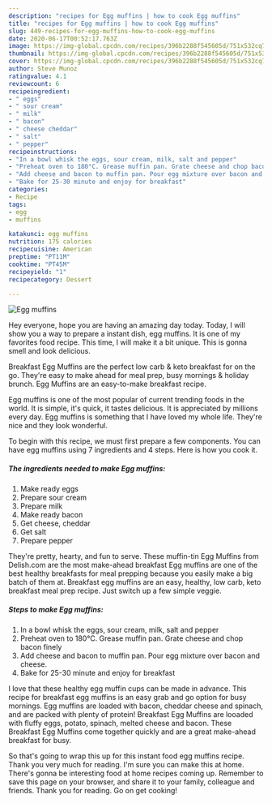 ```yaml
---
description: "recipes for Egg muffins | how to cook Egg muffins"
title: "recipes for Egg muffins | how to cook Egg muffins"
slug: 449-recipes-for-egg-muffins-how-to-cook-egg-muffins
date: 2020-06-17T00:52:17.763Z
image: https://img-global.cpcdn.com/recipes/396b2288f545605d/751x532cq70/egg-muffins-recipe-main-photo.jpg
thumbnail: https://img-global.cpcdn.com/recipes/396b2288f545605d/751x532cq70/egg-muffins-recipe-main-photo.jpg
cover: https://img-global.cpcdn.com/recipes/396b2288f545605d/751x532cq70/egg-muffins-recipe-main-photo.jpg
author: Steve Munoz
ratingvalue: 4.1
reviewcount: 6
recipeingredient:
- " eggs"
- " sour cream"
- " milk"
- " bacon"
- " cheese cheddar"
- " salt"
- " pepper"
recipeinstructions:
- "In a bowl whisk the eggs, sour cream, milk, salt and pepper"
- "Preheat oven to 180°C. Grease muffin pan. Grate cheese and chop bacon finely"
- "Add cheese and bacon to muffin pan. Pour egg mixture over bacon and cheese."
- "Bake for 25-30 minute and enjoy for breakfast"
categories:
- Recipe
tags:
- egg
- muffins

katakunci: egg muffins 
nutrition: 175 calories
recipecuisine: American
preptime: "PT11M"
cooktime: "PT45M"
recipeyield: "1"
recipecategory: Dessert

---
```



![Egg muffins](https://img-global.cpcdn.com/recipes/396b2288f545605d/751x532cq70/egg-muffins-recipe-main-photo.jpg)

Hey everyone, hope you are having an amazing day today. Today, I will show you a way to prepare a instant dish, egg muffins. It is one of my favorites food recipe. This time, I will make it a bit unique. This is gonna smell and look delicious.

Breakfast Egg Muffins are the perfect low carb &amp; keto breakfast for on the go. They&#39;re easy to make ahead for meal prep, busy mornings &amp; holiday brunch. Egg Muffins are an easy-to-make breakfast recipe.

Egg muffins is one of the most popular of current trending foods in the world. It is simple, it's quick, it tastes delicious. It is appreciated by millions every day. Egg muffins is something that I have loved my whole life. They're nice and they look wonderful.


To begin with this recipe, we must first prepare a few components. You can have egg muffins using 7 ingredients and 4 steps. Here is how you cook it.

<!--inarticleads1-->

##### The ingredients needed to make Egg muffins:

1. Make ready  eggs
1. Prepare  sour cream
1. Prepare  milk
1. Make ready  bacon
1. Get  cheese, cheddar
1. Get  salt
1. Prepare  pepper


They&#39;re pretty, hearty, and fun to serve. These muffin-tin Egg Muffins from Delish.com are the most make-ahead breakfast Egg muffins are one of the best healthy breakfasts for meal prepping because you easily make a big batch of them at. Breakfast egg muffins are an easy, healthy, low carb, keto breakfast meal prep recipe. Just switch up a few simple veggie. 

<!--inarticleads2-->

##### Steps to make Egg muffins:

1. In a bowl whisk the eggs, sour cream, milk, salt and pepper
1. Preheat oven to 180°C. Grease muffin pan. Grate cheese and chop bacon finely
1. Add cheese and bacon to muffin pan. Pour egg mixture over bacon and cheese.
1. Bake for 25-30 minute and enjoy for breakfast


I love that these healthy egg muffin cups can be made in advance. This recipe for breakfast egg muffins is an easy grab and go option for busy mornings. Egg muffins are loaded with bacon, cheddar cheese and spinach, and are packed with plenty of protein! Breakfast Egg Muffins are looaded with fluffy eggs, potato, spinach, melted cheese and bacon. These Breakfast Egg Muffins come together quickly and are a great make-ahead breakfast for busy. 

So that's going to wrap this up for this instant food egg muffins recipe. Thank you very much for reading. I'm sure you can make this at home. There's gonna be interesting food at home recipes coming up. Remember to save this page on your browser, and share it to your family, colleague and friends. Thank you for reading. Go on get cooking!
